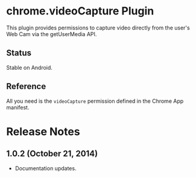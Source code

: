 # chrome.videoCapture Plugin

This plugin provides permissions to capture video directly from the user's Web Cam via the getUserMedia API.

## Status

Stable on Android.

## Reference

All you need is the `videoCapture` permission defined in the Chrome App manifest.

# Release Notes
## 1.0.2 (October 21, 2014)
- Documentation updates.
